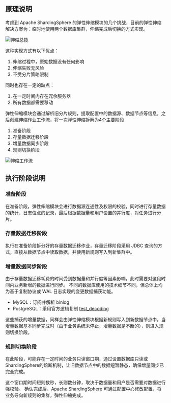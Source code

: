 
## 原理说明

考虑到 Apache ShardingSphere 的弹性伸缩模块的几个挑战，目前的弹性伸缩解决方案为：临时地使用两个数据库集群，伸缩完成后切换的方式实现。

![伸缩总揽](https://shardingsphere.apache.org/document/current/img/scaling/scaling-principle-overview.cn.png)

这种实现方式有以下优点：

1. 伸缩过程中，原始数据没有任何影响
1. 伸缩失败无风险
1. 不受分片策略限制

同时也存在一定的缺点：

1. 在一定时间内存在冗余服务器
1. 所有数据都需要移动

弹性伸缩模块会通过解析旧分片规则，提取配置中的数据源、数据节点等信息，之后创建伸缩作业工作流，将一次弹性伸缩拆解为4个主要阶段

1. 准备阶段
1. 存量数据迁移阶段
1. 增量数据同步阶段
1. 规则切换阶段

![伸缩工作流](https://shardingsphere.apache.org/document/current/img/scaling/workflow.cn.png)

## 执行阶段说明

### 准备阶段

在准备阶段，弹性伸缩模块会进行数据源连通性及权限的校验，同时进行存量数据的统计、日志位点的记录，最后根据数据量和用户设置的并行度，对任务进行分片。

### 存量数据迁移阶段

执行在准备阶段拆分好的存量数据迁移作业，存量迁移阶段采用 JDBC 查询的方式，直接从数据节点中读取数据，并使用新规则写入到新集群中。

### 增量数据同步阶段

由于存量数据迁移耗费的时间受到数据量和并行度等因素影响，此时需要对这段时间内业务新增的数据进行同步。
不同的数据库使用的技术细节不同，但总体上均为基于复制协议或 WAL 日志实现的变更数据捕获功能。

- MySQL：订阅并解析 binlog
- PostgreSQL：采用官方逻辑复制 [test_decoding](https://www.postgresql.org/docs/9.4/test-decoding.html)

这些捕获的增量数据，同样会由弹性伸缩模块根据新规则写入到新数据节点中。当增量数据基本同步完成时（由于业务系统未停止，增量数据是不断的），则进入规则切换阶段。

### 规则切换阶段

在此阶段，可能存在一定时间的业务只读窗口期，通过设置数据库只读或ShardingSphere的熔断机制，让旧数据节点中的数据短暂静态，确保增量同步已完全完成。

这个窗口期时间短则数秒，长则数分钟，取决于数据量和用户是否需要对数据进行强校验。
确认完成后，Apache ShardingSphere 可通过配置中心修改配置，将业务导向新规则的集群，弹性伸缩完成。
